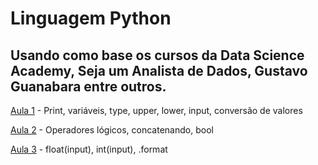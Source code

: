 # Linguagem Python
## Usando como base os cursos da Data Science Academy, Seja um Analista de Dados, Gustavo Guanabara entre outros.

[Aula 1](https://github.com/MoisesArruda/Python-Iniciante/blob/main/Aula%201) - Print, variáveis, type, upper, lower, input, conversão de valores

[Aula 2](https://github.com/MoisesArruda/Python-Iniciante/blob/main/Aula%202) - Operadores lógicos, concatenando, bool

[Aula 3](https://github.com/MoisesArruda/Python-Iniciante/blob/main/Aula%203) - float(input), int(input), .format
